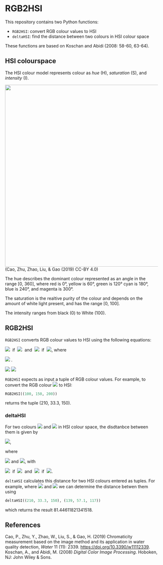 # RGB2HSI
This repository contains two Python functions:

* `RGB2HSI`: convert RGB colour values to HSI
* `deltaHSI`: find the distance between two colours in HSI colour space

These functions are based on Koschan and Abidi (2008: 58-60, 63-64).

## HSI colourspace

The HSI colour model represents colour as *hue* (H), *saturation* (S), and *intensity* (I).

<img src="https://www.mdpi.com/water/water-11-02339/article_deploy/html/images/water-11-02339-g004.png" width="600">
(Cao, Zhu, Zhao, Liu, & Gao (2019) CC-BY 4.0)

The hue describes the dominant colour represented as an angle in the range [0, 360], where red is 0&#176;, yellow is 60&#176;, green is 120&#176; cyan is 180&#176;, blue is 240&#176;, and magenta is 300&#176;.

The saturation is the realtive purity of the colour and depends on the amount of white light present, and has the range [0, 100].

The intensity ranges from black (0) to White (100).

## RGB2HSI

`RGB2HSI` converts RGB colour values to HSI using the following equations:

<img src="https://render.githubusercontent.com/render/math?math=H=\delta">&nbsp;&nbsp;if&nbsp;&nbsp;<img src="https://render.githubusercontent.com/render/math?math=B\leq\G">&nbsp;&nbsp;and&nbsp;&nbsp;<img src="https://render.githubusercontent.com/render/math?math=H=360-\delta">&nbsp;&nbsp;if&nbsp;&nbsp;<img src="https://render.githubusercontent.com/render/math?math=B>G">, where

<img src="https://render.githubusercontent.com/render/math?math=\delta=arcos\Big(\frac{(R-G)%2B(R-B)}{2*SQRT((R-G)_2%2B(R-B)*(G-B))}\Big)">&nbsp;.

<img src="https://render.githubusercontent.com/render/math?math=S=1-3*\frac{min(R,G,B)}{R%2BG%2BB}">

<img src="https://render.githubusercontent.com/render/math?math=I=\frac{R%2BG%2BB}{3}">

`RGB2HSI` expects as input a tuple of RGB colour values. For example, to convert the RGB colour <img src="https://render.githubusercontent.com/render/math?math=C_{1}=(100,150,200)"> to HSI:

```Python
RGB2HSI((100, 150, 200))
```

returns the tuple (210, 33.3, 150).

### deltaHSI

For two colours <img src="https://render.githubusercontent.com/render/math?math=C_{1}=(H_{1},S_{1},I_{1})"> and <img src="https://render.githubusercontent.com/render/math?math=C_{2}=(H_{2},S_{2},I_{2})"> in HSI colour space, the disdtanbce between them is given by

<img src="https://render.githubusercontent.com/render/math?math=\Delta_{HSI}(C_{1},C_{2})=SQRT((\Delta I)^{2}%2B(\Delta C)^{2})">,

where

<img src="https://render.githubusercontent.com/render/math?math=\Delta I=|I_{1}-I_{2}"> and <img src="https://render.githubusercontent.com/render/math?math=\Delta C=SQRT(S^2_{1}%2BS^2_{2}%2B-2S_{1}S_{2}cos\theta)">, with

<img src="https://render.githubusercontent.com/render/math?math=\theta=|H_{1}-H_{2}|">&nbsp;&nbsp;if&nbsp;&nbsp;<img src="https://render.githubusercontent.com/render/math?math=|H_{1}-H_{2}|\leq\pi">&nbsp;&nbsp;and&nbsp;&nbsp;<img src="https://render.githubusercontent.com/render/math?math=\theta=2\pi-|H_{1}-H_{2}|">&nbsp;&nbsp;if&nbsp;&nbsp;<img src="https://render.githubusercontent.com/render/math?math=|H_{1}-H_{2}|>\pi">.

`deltaHSI` calculates this distance for two HSI colours entered as tuples. For example, where <img src="https://render.githubusercontent.com/render/math?math=C_{1}=(100,200,150)"> and <img src="https://render.githubusercontent.com/render/math?math=C_{2}=(139,57.1,117)"> we can determine the distance betwen them using 
```Python
deltaHSI((210, 33.3, 150), (139, 57.1, 117))
```
which returns the result 81.44611821341518.

## References
Cao, P., Zhu, Y., Zhao, W., Liu, S., & Gao, H. (2019) Chromaticity measurement based on the image method and its application in water quality detection, *Water* 11 (11): 2339. https://doi.org/10.3390/w11112339.
Koschan, A., and Abidi, M. (2008) *Digital Color Image Processing*. Hoboken, NJ: John Wiley & Sons.
